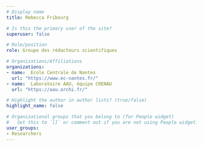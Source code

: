 ```yaml
---
# Display name
title: Rebecca Fribourg

# Is this the primary user of the site?
superuser: false

# Role/position
role: Groupe des rédacteurs scientifiques

# Organizations/Affiliations
organizations:
- name:  Ecole Centrale de Nantes
  url: "https://www.ec-nantes.fr/"
- name:  Laboratoire AAU, équipe CRENAU
  url: "https://aau.archi.fr/"

# Highlight the author in author lists? (true/false)
highlight_name: false

# Organizational groups that you belong to (for People widget)
#   Set this to `[]` or comment out if you are not using People widget.
user_groups:
- Researchers
---
```

